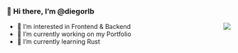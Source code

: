### 👋 Hi there, I’m @diegorlb

<img align="right" src="https://github-readme-stats.vercel.app/api/top-langs/?username=diegorlb&theme=react&layout=compact&langs_count=4">

- 👀 I’m interested in Frontend & Backend
- 🔭 I’m currently working on my Portfolio
- 🌱 I’m currently learning Rust
